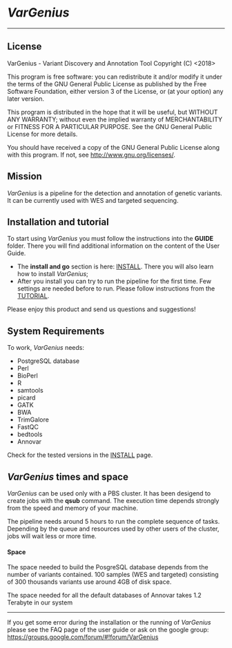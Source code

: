 # *VarGenius*
--------------------------------

## License
VarGenius - Variant Discovery and Annotation Tool
Copyright (C) <2018>  <Francesco Musacchia>

This program is free software: you can redistribute it and/or modify
it under the terms of the GNU General Public License as published by
the Free Software Foundation, either version 3 of the License, or
(at your option) any later version.

This program is distributed in the hope that it will be useful,
but WITHOUT ANY WARRANTY; without even the implied warranty of
MERCHANTABILITY or FITNESS FOR A PARTICULAR PURPOSE.  See the
GNU General Public License for more details.

You should have received a copy of the GNU General Public License
along with this program.  If not, see <http://www.gnu.org/licenses/>.

## Mission
*VarGenius* is a pipeline for the detection and annotation of genetic variants. It can be currently used with WES and targeted sequencing.

## Installation and tutorial

To start using *VarGenius* you must follow the instructions into the **GUIDE** folder. There you will find additional information on the content of the User Guide.

- The **install and go** section is here: [INSTALL](https://github.com/frankMusacchia/VarGenius/blob/master/GUIDE/INSTALL.md). There you will also learn how to install *VarGenius*;
- After you install you can try to run the pipeline for the first time. Few settings are needed before to run. Please follow instructions from the [TUTORIAL](https://github.com/frankMusacchia/VarGenius/blob/master/GUIDE/TUTORIAL.md).


Please enjoy this product and send us questions and suggestions!

## System Requirements

To work, *VarGenius* needs:
- PostgreSQL database
- Perl
- BioPerl
- R 
- samtools
- picard
- GATK
- BWA
- TrimGalore
- FastQC
- bedtools
- Annovar

Check for the tested versions in the [INSTALL](https://github.com/frankMusacchia/VarGenius/blob/master/GUIDE/INSTALL.md) page.


## *VarGenius* times and space

*VarGenius* can be used only with a PBS cluster. It has been desigend to create jobs with the **qsub** command. The execution time depends strongly from the speed and memory of your machine. 

The pipeline needs around 5 hours to run the complete sequence of tasks. Depending by the queue and resources used by other users of the cluster, jobs will wait less or more time.


#### Space

The space needed to build the PosgreSQL database depends from the number of variants contained.  100 samples (WES and targeted) consisting of 300 thousands variants use around 4GB of disk space. 

The space needed for all the default databases of Annovar takes 1.2 Terabyte in our system

------------------------------------------------

If you get some error during the installation or the running of *VarGenius* please see the FAQ page of the user guide or ask on the google group: https://groups.google.com/forum/#!forum/VarGenius
